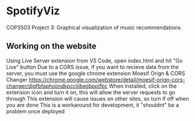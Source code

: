 # SpotifyViz
COP3503 Project 3: Graphical visualization of music recommendations

## Working on the website
Using Live Server extension from VS Code, open index.html and hit "Go Live" button
Due to a CORS issue, if you want to recieve data from the server, you must use the google chrome extension Moesif Orign & CORS Changer
https://chrome.google.com/webstore/detail/moesif-orign-cors-changer/digfbfaphojjndkpccljibejjbppifbc
When installed, click on the extension icon and turn it on, this will allow the server requests to go through
This extension will cause issues on other sites, so turn if off when you are done
This is a workaround for development, it "shouldnt" be a problem once deployed
